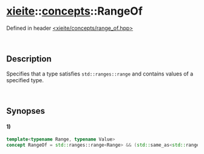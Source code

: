 # [xieite](../../xieite.md)\:\:[concepts](../../concepts.md)\:\:RangeOf
Defined in header [<xieite/concepts/range_of.hpp>](../../../include/xieite/concepts/range_of.hpp)

&nbsp;

## Description
Specifies that a type satisfies `std::ranges::range` and contains values of a specified type.

&nbsp;

## Synopses
#### 1)
```cpp
template<typename Range, typename Value>
concept RangeOf = std::ranges::range<Range> && (std::same_as<std::ranges::range_value_t<Range>, Value> || std::convertible_to<std::ranges::range_value_t<Range>, Value>);
```
